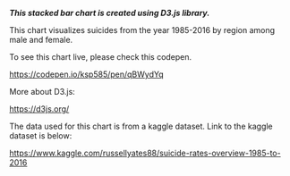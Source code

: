 **_This stacked bar chart is created using D3.js library._**

This chart visualizes suicides from the year 1985-2016 by region among male and female.

To see this chart live, please check this codepen.

https://codepen.io/ksp585/pen/qBWydYq

More about D3.js:

https://d3js.org/

The data used for this chart is from a kaggle dataset. Link to the kaggle dataset is below:

https://www.kaggle.com/russellyates88/suicide-rates-overview-1985-to-2016
